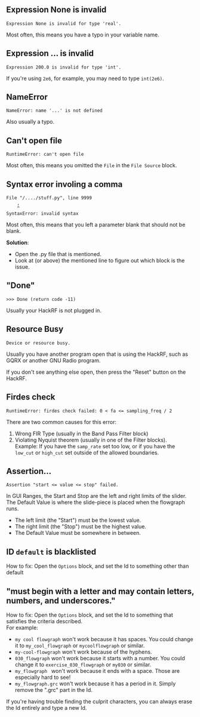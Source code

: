 ## Expression None is invalid

```
Expression None is invalid for type 'real'.
```

Most often, this means you have a typo in your variable name.

## Expression ... is invalid

```
Expression 200.0 is invalid for type 'int'.
```

If you're using `2e6`, for example, you may need to type `int(2e6)`.

## NameError

```
NameError: name '...' is not defined
```

Also usually a typo.

## Can't open file

```
RuntimeError: can't open file
```

Most often, this means you omitted the `File` in the `File Source` block.

## Syntax error involing a comma

```
File "/..../stuff.py", line 9999
    ,
    ^
SyntaxError: invalid syntax
```

Most often, this means that you left a parameter blank that should not be blank. 

**Solution**:

- Open the .py file that is mentioned.
- Look at (or above) the mentioned line to figure out which block is the issue.

## "Done"

```
>>> Done (return code -11)
```

Usually your HackRF is not plugged in.

## Resource Busy

```
Device or resource busy.
```

Usually you have another program open that is using the HackRF, such as GQRX or another GNU Radio program.

If you don't see anything else open, then press the "Reset" button on the HackRF.

## Firdes check

```
RuntimeError: firdes check failed: 0 < fa <= sampling_freq / 2
```

There are two common causes for this error:
1. Wrong FIR Type (usually in the Band Pass Filter block)
2. Violating Nyquist theorem (usually in one of the Filter blocks).  
   Example: If you have the `samp_rate` set too low, or if you have the `low_cut` or `high_cut` set outside of the allowed boundaries.

## Assertion...

```
Assertion "start <= value <= stop" failed.
```

In GUI Ranges, the Start and Stop are the left and right limits of the slider. The Default Value is where the slide-piece is placed when the flowgraph runs. 

- The left limit (the "Start") must be the lowest value. 
- The right limit (the "Stop") must be the highest value. 
- The Default Value must be somewhere in between.

## ID `default` is blacklisted

How to fix: Open the `Options` block, and set the Id to something other than default

## "must begin with a letter and may contain letters, numbers, and underscores." 

How to fix: Open the `Options` block, and set the Id to something that satisfies the criteria described.  
For example:

- `my cool flowgraph` won't work because it has spaces. You could change it to `my_cool_flowgraph` or `mycoolflowgraph` or similar.
- `my-cool-flowgraph` won't work because of the hyphens.
- `030_flowgraph` won't work because it starts with a number. You could change it to `exercise_030_flowgraph` or `my030` or similar.
- `my_flowgraph ` won't work because it ends with a space. Those are especially hard to see!
- `my_flowgraph.grc` won't work because it has a period in it. Simply remove the ".grc" part in the Id.

If you're having trouble finding the culprit characters, you can always erase the Id entirely and type a new Id.
